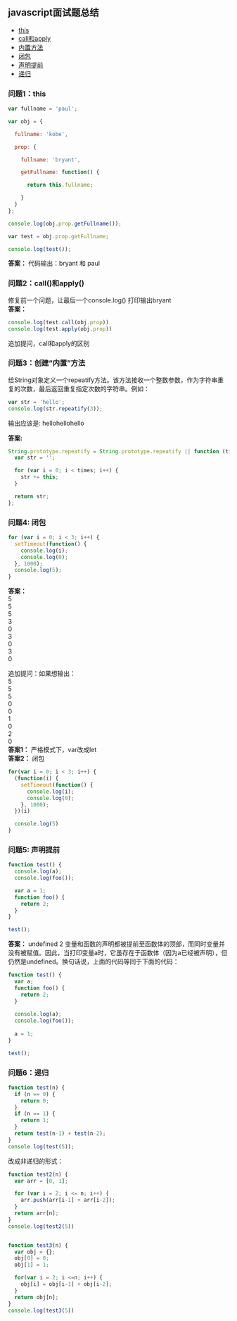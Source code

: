 ## javascript面试题总结

<!-- MarkdownTOC -->

- [this](#问题1：this)   
- [call和apply](#jump2)     
- [内置方法](#jump3)     
- [闭包](#jump4)     
- [声明提前](#jump5)     
- [递归](#jump6)     

<!-- /MarkdownTOC -->

### 问题1：this

```js
var fullname = 'paul';

var obj = {

  fullname: 'kobe',

  prop: {

    fullname: 'bryant',

    getFullname: function() {

      return this.fullname;

    }
  }
};

console.log(obj.prop.getFullname());

var test = obj.prop.getFullname;

console.log(test());
```
**答案：** 代码输出：bryant 和 paul

### <span id='jump2'>问题2：call()和apply()</span>

修复前一个问题，让最后一个console.log() 打印输出bryant      
**答案：**   
  
```js   
console.log(test.call(obj.prop))
console.log(test.apply(obj.prop))
```
追加提问，call和apply的区别

### <span id='jump3'>问题3：创建“内置”方法</span>

给String对象定义一个repeatify方法。该方法接收一个整数参数，作为字符串重复的次数，最后返回重复指定次数的字符串。例如：

```js
var str = 'hello';
console.log(str.repeatify(3));
```

输出应该是: hellohellohello

**答案:**

```js
String.prototype.repeatify = String.prototype.repeatify || function (times) {
  var str = '';

  for (var i = 0; i < times; i++) {
    str += this;
  }

  return str;
};
```

### <span id='jump4'>问题4: 闭包</span>
```js
for (var i = 0; i < 3; i++) {
  setTimeout(function() {
    console.log(i);
    console.log(0);
  }, 1000);
  console.log(5);
}
```
**答案：**       
5    
5    
5       
3    
0    
3    
0    
3     
0

追加提问：如果想输出：    
5     
5     
5      
0     
0      
1     
0      
2      
0     
**答案1：** 严格模式下，var改成let     
**答案2：** 闭包    

```js
for(var i = 0; i < 3; i++) {
  (function(i) {
    setTimeout(function() {
      console.log(i);
      console.log(0);
    }, 1000);
  })(i)

  console.log(5)
}
```
### <span id='jump5'>问题5: 声明提前</span>

```js
function test() {
  console.log(a);
  console.log(foo());

  var a = 1;
  function foo() {
    return 2;
  }
}

test();
```
**答案：** undefined 2
变量和函数的声明都被提前至函数体的顶部，而同时变量并没有被赋值。因此，当打印变量a时，它虽存在于函数体（因为a已经被声明），但仍然是undefined。换句话说，上面的代码等同于下面的代码：

```js
function test() {
  var a;
  function foo() {
    return 2;
  }
  
  console.log(a);
  console.log(foo());
  
  a = 1;
}

test();
```

### <span id='jump6'>问题6：递归</span>

```js
function test(n) {
  if (n == 0) {
    return 0;
  }
  if (n == 1) {
    return 1;
  }
  return test(n-1) + test(n-2);
}
console.log(test(5));
```
改成非递归的形式：

```js
function test2(n) {
  var arr = [0, 1];

  for (var i = 2; i <= n; i++) {
    arr.push(arr[i-1] + arr[i-2]);
  }
  return arr[n];
}
console.log(test2(5))


function test3(n) {
  var obj = {};
  obj[0] = 0;
  obj[1] = 1;

  for(var i = 2; i <=n; i++) {
    obj[i] = obj[i-1] + obj[i-2];
  }
  return obj[n];
}
console.log(test3(5))
```







